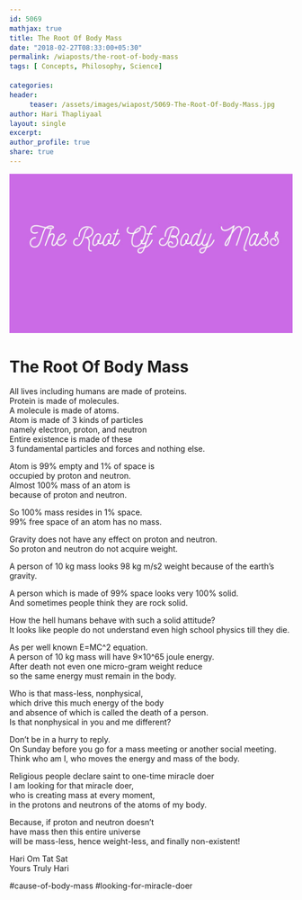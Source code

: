 ```yaml
--- 
id: 5069
mathjax: true  
title: The Root Of Body Mass
date: "2018-02-27T08:33:00+05:30"
permalink: /wiaposts/the-root-of-body-mass
tags: [ Concepts, Philosophy, Science]    

categories: 
header:
     teaser: /assets/images/wiapost/5069-The-Root-Of-Body-Mass.jpg
author: Hari Thapliyaal 
layout: single
excerpt:  
author_profile: true 
share: true 
---
```


![The Root Of Body Mass](/assets/images/wiapost/5069-The-Root-Of-Body-Mass.jpg)     
   
# The Root Of Body Mass
    
All lives including humans are made of proteins.     
Protein is made of molecules.     
A molecule is made of atoms.     
Atom is made of 3 kinds of particles     
namely electron, proton, and neutron     
Entire existence is made of these     
3 fundamental particles and forces and nothing else.    
    
Atom is 99% empty and 1% of space is     
occupied by proton and neutron.     
Almost 100% mass of an atom is     
because of proton and neutron.    
    
So 100% mass resides in 1% space.     
99% free space of an atom has no mass.    
    
Gravity does not have any effect on proton and neutron.     
So proton and neutron do not acquire weight.    
    
A person of 10 kg mass looks 98 kg m/s2 weight because of the earth’s gravity.    
    
A person which is made of 99% space looks very 100% solid.     
And sometimes people think they are rock solid.    
    
How the hell humans behave with such a solid attitude?     
It looks like people do not understand even high school physics till they die.    
    
As per well known E=MC^2 equation.     
A person of 10 kg mass will have 9×10^65 joule energy.     
After death not even one micro-gram weight reduce     
so the same energy must remain in the body.    
    
Who is that mass-less, nonphysical,     
which drive this much energy of the body     
and absence of which is called the death of a person.     
Is that nonphysical in you and me different?    
    
Don’t be in a hurry to reply.     
On Sunday before you go for a mass meeting or another social meeting.     
Think who am I, who moves the energy and mass of the body.    
    
Religious people declare saint to one-time miracle doer     
I am looking for that miracle doer,     
who is creating mass at every moment,     
in the protons and neutrons of the atoms of my body.    
    
Because, if proton and neutron doesn’t     
have mass then this entire universe     
will be mass-less, hence weight-less, and finally non-existent!    
    
Hari Om Tat Sat     
Yours Truly Hari    
    
\#cause-of-body-mass #looking-for-miracle-doer    
